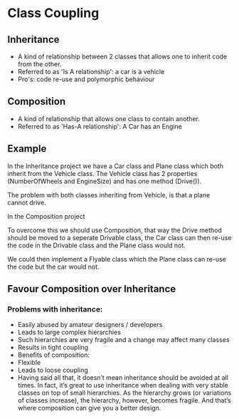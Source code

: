 ﻿# Class Coupling

## Inheritance
- A kind of relationship between 2 classes that allows one to inherit code from the other.
- Referred to as 'Is A relationship': a car is a vehicle
- Pro's: code re-use and polymorphic behaviour

## Composition
- A kind of relationship that allows one class to contain another.
- Referred to as 'Has-A relationship': A Car has an Engine

## Example

In the Inheritance project we have a Car class and Plane class which both inherit from the Vehicle class.
The Vehicle class has 2 properties (NumberOfWheels and EngineSize) and has one method (Drive()).

The problem with both classes inheriting from Vehicle, is that a plane cannot drive.

In the Composition project

To overcome this we should use Composition, that way the Drive method should be moved to a seperate Drivable class,
the Car class can then re-use the code in the Drivable class and the Plane class would not.

We could then implement a Flyable class which the Plane class can re-use the code but the car would not.

## Favour Composition over Inheritance

### Problems with inheritance:
- Easily abused by amateur designers / developers
- Leads to large complex hierarchies
- Such hierarchies are very fragile and a change may affect many classes
- Results in tight coupling
- Benefits of composition:
- Flexible
- Leads to loose coupling
- Having said all that, it doesn’t mean inheritance should be avoided at all times. In fact,
it’s great to use inheritance when dealing with very stable classes on top of small
hierarchies. As the hierarchy grows (or variations of classes increase), the hierarchy,
however, becomes fragile. And that’s where composition can give you a better design.
